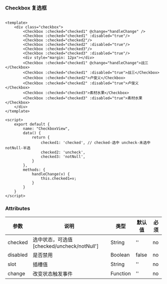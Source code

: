 ### Checkbox 复选框

<template>
    <div class="checkbox">
        <Checkbox :checked="checked1" @change="handleChange" />
        <Checkbox :checked="checked1" :disabled="true"/>
        <Checkbox :checked="checked2"/>
        <Checkbox :checked="checked2" :disabled="true"/>
        <Checkbox :checked="checked3"/>
        <Checkbox :checked="checked3" :disabled="true"/>
        <div style="margin: 12px"></div>
        <Checkbox :checked="checked1" @change="handleChange">战三</Checkbox>
        <Checkbox :checked="checked1" :disabled="true">战三</Checkbox>
        <Checkbox :checked="checked2">卢俊义</Checkbox>
        <Checkbox :checked="checked2" :disabled="true">卢俊义</Checkbox>
        <Checkbox :checked="checked3">素材水果</Checkbox>
        <Checkbox :checked="checked3" :disabled="true">素材水果</Checkbox>
    </div>
</template>

<script>
    export default {
        name: "CheckboxView",
        data() {
            return {
                checked1: 'checked', // checked-选中 uncheck-未选中 notNull-半选
                checked2: 'uncheck',
                checked3: 'notNull',
            }
        },
        methods: {
            handleChange(v) {
                this.checked1=v;
            }
        }
    }
</script>

<style lang="stylus" scoped>
.checkbox
    padding 16px
    font-size 0

</style>
 

```vue

<template>
    <div class="checkbox">
        <Checkbox :checked="checked1" @change="handleChange" />
        <Checkbox :checked="checked1" :disabled="true"/>
        <Checkbox :checked="checked2"/>
        <Checkbox :checked="checked2" :disabled="true"/>
        <Checkbox :checked="checked3"/>
        <Checkbox :checked="checked3" :disabled="true"/>
        <div style="margin: 12px"></div>
        <Checkbox :checked="checked1" @change="handleChange">战三</Checkbox>
        <Checkbox :checked="checked1" :disabled="true">战三</Checkbox>
        <Checkbox :checked="checked2">卢俊义</Checkbox>
        <Checkbox :checked="checked2" :disabled="true">卢俊义</Checkbox>
        <Checkbox :checked="checked3">素材水果</Checkbox>
        <Checkbox :checked="checked3" :disabled="true">素材水果</Checkbox>
    </div>
</template>

<script>
    export default {
        name: "CheckboxView",
        data() {
            return {
                checked1: 'checked', // checked-选中 uncheck-未选中 notNull-半选
                checked2: 'uncheck',
                checked3: 'notNull',
            }
        },
        methods: {
            handleChange(v) {
                this.checked1=v;
            }
        }
    }
</script>

```


### Attributes

| 参数     | 说明    | 类型    | 默认值   | 必须  |
| ------- | ----    | ------  | ------- | ------|
| checked    | 选中状态，可选值[checked/uncheck/notNull'] | String | ''     | no     |
| disabled    | 是否禁用 | Boolean | false    | no     |
| slot    | 插槽值 | String | ''    | no     |
| change   | 改变状态触发事件 | Function | ''| no     |
